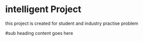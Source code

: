 # intelligent Project
this project is created for student and industry
practise problem

#sub heading
content goes here
